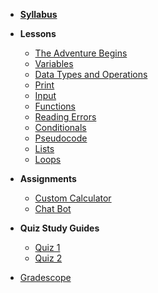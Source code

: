 - **[Syllabus](README.md)**
- **Lessons**
  - [The Adventure Begins](Lessons/adventure_begins.md)
  - [Variables](Lessons/variables.md)
  - [Data Types and Operations](Lessons/datatypes_operations.md)
  - [Print](Lessons/print.md)
  - [Input](Lessons/input.md)
  - [Functions](Lessons/functions.md)
  - [Reading Errors](Lessons/reading_errors.md)
  - [Conditionals](Lessons/conditionals.md)
  - [Pseudocode](Lessons/pseudocode.md)
  - [Lists](Lessons/lists.md)
  - [Loops](Lessons/loops.md)
  
- **Assignments**
  - [Custom Calculator](Lessons/custom_calculator.md)
  - [Chat Bot](Lessons/chat_bot.md)  

- **Quiz Study Guides**
  - [Quiz 1](Lessons/quiz1.md)
  - [Quiz 2](Lessons/quiz2.md)

* [Gradescope](https://www.gradescope.com/courses/154615)
